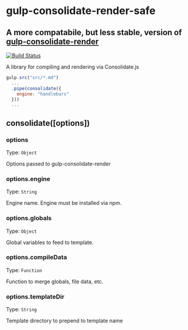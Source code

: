 # gulp-consolidate-render-safe

## A more compatabile, but less stable, version of [gulp-consolidate-render](https://github.com/SomeoddpilotInc/gulp-consolidate-render)

[![Build Status](https://travis-ci.org/krispy1298/gulp-consolidate-render-safe.svg?branch=master)](https://travis-ci.org/krispy1298/gulp-consolidate-render-safe)

A library for compiling and rendering via Consolidate.js

```javascript
gulp.src("src/*.md")
  ...
  .pipe(consolidate({
    engine: "handlebars"
  }))
  ...
```

## consolidate([options])

### options

Type: `Object`

Options passed to gulp-consolidate-render

### options.engine

Type: `String`

Engine name. Engine must be installed via npm.

### options.globals

Type: `Object`

Global variables to feed to template.

### options.compileData

Type: `Function`

Function to merge globals, file data, etc.

### options.templateDir

Type: `String`

Template directory to prepend to template name
